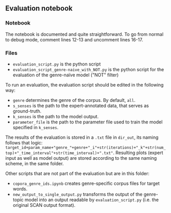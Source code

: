 ## Evaluation notebook

### Notebook
The notebook is documented and quite straightforward. To go from normal to debug mode, comment lines 12-13 and uncomment lines 16-17.

### Files

- `evaluation_script.py` is the python script 
- `evaluation_script_genre-naive_with_NOT.py` is the python script for the evaluation of the genre-naïve model ("NOT" filter)




To run an evaluation, the evaluation script should be edited in the following way:

- `genre` determines the genre of the corpus. By default, `all`.
- `s_senses` is the path to the expert-annotated data, that serves as ground-truth.
- `k_senses` is the path to the model output.
- `parameter_file` is the path to the parameter file used to train the model specified in `k_senses`.

The results of the evaluation is stored in a `.txt` file in `dir_out`, its naming follows that logic: `target_id+param_name+"genre_"+genre+"_i"+str(iterations)+"_k"+str(num_top)+"_time_interval"+str(time_interval)+".txt"`. Resulting plots (expert input as well as model output) are stored according to the same naming scheme, in the same folder.

Other scripts that are not part of the evaluation but are in this folder:

- `copora_genre_ids.ipynb` creates genre-specific corpus files for target words. 
- `new_output_to_single_output.py` transforms the output of the genre-topic model into an output readable by `evaluation_script.py` (i.e. the original SCAN output format).